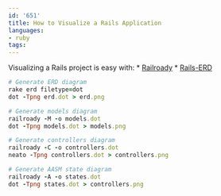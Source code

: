 ```yaml
---
id: '651'
title: How to Visualize a Rails Application
languages:
- ruby
tags:
---
```

Visualizing a Rails project is easy with:
\* [Railroady](https://github.com/preston/railroady)
\* [Rails-ERD](http://rails-erd.rubyforge.org/)


```ruby
# Generate ERD diagram
rake erd filetype=dot
dot -Tpng erd.dot > erd.png

# Generate models diagram
railroady -M -o models.dot
dot -Tpng models.dot > models.png

# Generate controllers diagram
railroady -C -o controllers.dot
neato -Tpng controllers.dot > controllers.png

# Generate AASM state diagram
railroady -A -o states.dot
dot -Tpng states.dot > controllers.png
```
    

